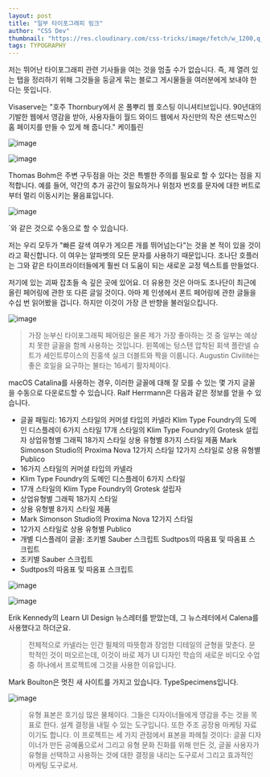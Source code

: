 ```yaml
---
layout: post
title: "일부 타이포그래피 링크"
author: "CSS Dev"
thumbnail: "https://res.cloudinary.com/css-tricks/image/fetch/w_1200,q_auto,f_auto/https://css-tricks.com/wp-content/uploads/2020/06/autotrace-scaled-up-52de809a3a1044e896a5ead6a17bc2fe2b450770db4854dfe9df7851e3a72567.png"
tags: TYPOGRAPHY
---
```



저는 뛰어난 타이포그래피 관련 기사들을 여는 것을 멈출 수가 없습니다. 즉, 제 열려 있는 탭을 정리하기 위해 그것들을 둥글게 묶는 블로그 게시물들을 여러분에게 보내야 한다는 뜻입니다.

Visaserve는 "호주 Thornbury에서 온 풀뿌리 웹 호스팅 이니셔티브입니다. 90년대의 기발한 웹에서 영감을 받아, 사용자들이 월드 와이드 웹에서 자신만의 작은 샌드박스인 홈 페이지를 만들 수 있게 해 줍니다." 케이틀린

![image](https://i2.wp.com/css-tricks.com/wp-content/uploads/2020/06/autotrace-scaled-up-52de809a3a1044e896a5ead6a17bc2fe2b450770db4854dfe9df7851e3a72567.png?resize=673%2C429&ssl=1)

![image](https://i2.wp.com/css-tricks.com/wp-content/uploads/2020/06/foo-html-ie5-fe99c614f644d71506eda867c7cd2595d8159f148bb2b8c1774950e7f0a63f0b.png?resize=597%2C438&ssl=1)

Thomas Bohm은 주변 구두점을 아는 것은 특별한 주의를 필요로 할 수 있다는 점을 지적합니다. 예를 들어, 약간의 추가 공간이 필요하거나 위첨자 번호를 문자에 대한 버트로부터 멀리 이동시키는 물음표입니다.

![image](https://i1.wp.com/css-tricks.com/wp-content/uploads/2020/06/figure-1-micro-typography-punctuation-marks-other-symbols.png?fit=1024%2C617&ssl=1)

`와 같은 것으로 수동으로 할 수 있습니다.

저는 우리 모두가 "빠른 갈색 여우가 게으른 개를 뛰어넘는다"는 것을 본 적이 있을 것이라고 확신합니다. 이 여우는 알파벳의 모든 문자를 사용하기 때문입니다. 조나단 호플러는 그와 같은 타이프라이터들에게 훨씬 더 도움이 되는 새로운 교정 텍스트를 만들었다.

저기에 있는 괴짜 잡초들 속 깊은 곳에 있어요. 더 유용한 것은 아마도 조나단이 최근에 올린 페어링에 관한 또 다른 글일 것이다. 아마 제 인생에서 폰트 페어링에 관한 글들을 수십 번 읽어봤을 겁니다. 하지만 이것이 가장 큰 반향을 불러일으킵니다.

![image](https://css-tricks.com/wp-content/uploads/2020/06/typographic-doubletakes_responsive-05.svg)

> 가장 눈부신 타이포그래픽 페어링은 물론 제가 가장 좋아하는 것 중 일부는 예상치 못한 글꼴을 함께 사용하는 것입니다. 왼쪽에는 텅스텐 압착된 회색 플란넬 슈트가 세인트루이스의 진홍색 실크 더블트와 짝을 이룹니다. Augustin Civilité는 좋은 호일을 요구하는 불타는 16세기 활자체이다.

macOS Catalina를 사용하는 경우, 이러한 글꼴에 대해 잘 모를 수 있는 몇 가지 글꼴을 수동으로 다운로드할 수 있습니다. Ralf Herrmann은 다음과 같은 정보를 얻을 수 있습니다.

- 글꼴 패밀리:
16가지 스타일의 커머셜 타입의 카넬라
Klim Type Foundry의 도메인 디스플레이 6가지 스타일
17개 스타일의 Klim Type Foundry의 Grotesk 설립자
상업유형별 그래픽 18가지 스타일
상용 유형별 8가지 스타일 제품
Mark Simonson Studio의 Proxima Nova 12가지 스타일
12가지 스타일로 상용 유형별 Publico
- 16가지 스타일의 커머셜 타입의 카넬라
- Klim Type Foundry의 도메인 디스플레이 6가지 스타일
- 17개 스타일의 Klim Type Foundry의 Grotesk 설립자
- 상업유형별 그래픽 18가지 스타일
- 상용 유형별 8가지 스타일 제품
- Mark Simonson Studio의 Proxima Nova 12가지 스타일
- 12가지 스타일로 상용 유형별 Publico
- 개별 디스플레이 글꼴:
조키별 Sauber 스크립트
Sudtpos의 따옴표 및 따옴표 스크립트
- 조키별 Sauber 스크립트
- Sudtpos의 따옴표 및 따옴표 스크립트

![image](https://i2.wp.com/css-tricks.com/wp-content/uploads/2020/06/catalinafonts.thumb_.png.49e42318f9575dc361b2d846259f358e.png?fit=1024%2C530&ssl=1)

![image](https://i0.wp.com/css-tricks.com/wp-content/uploads/2020/06/catalino-optional-fonts2.thumb_.jpg.3019e5dc68467bc599b2b4f596adbe8b.jpg?fit=1024%2C740&ssl=1)

Erik Kennedy의 Learn UI Design 뉴스레터를 받았는데, 그 뉴스레터에서 Calena를 사용했다고 하더군요.

> 전체적으로 카넬라는 인간 필체의 따뜻함과 장엄한 디테일의 균형을 맞춘다. 문학적인 것이 떠오르는데, 이것이 바로 제가 UI 디자인 학습의 새로운 비디오 수업 중 하나에서 프로젝트에 그것을 사용한 이유입니다.

Mark Boulton은 멋진 새 사이트를 가지고 있습니다. TypeSpecimens입니다.

![image](https://i2.wp.com/css-tricks.com/wp-content/uploads/2020/06/Screen-Shot-2020-06-23-at-3.08.00-PM.png?fit=1024%2C866&ssl=1)

> 유형 표본은 호기심 많은 물체이다. 그들은 디자이너들에게 영감을 주는 것을 목표로 한다. 설계 결정을 내릴 수 있는 도구입니다. 또한 주조 공장용 마케팅 자료이기도 합니다. 이 프로젝트는 세 가지 관점에서 표본을 파헤칠 것이다: 글꼴 디자이너가 만든 공예품으로서 그리고 유형 문화 진화를 위해 만든 것, 글꼴 사용자가 유형을 선택하고 사용하는 것에 대한 결정을 내리는 도구로서 그리고 효과적인 마케팅 도구로서.